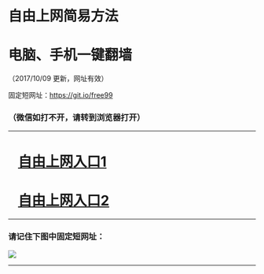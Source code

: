 ﻿# 自由上网简易方法

# 电脑、手机一键翻墙

（2017/10/09 更新，网址有效）

固定短网址：https://git.io/free99

### （微信如打不开，请转到浏览器打开）


***





# &nbsp;&nbsp; <a href="http://ft4934612.fwq-tz-1001.info/fwqtz01.html?t=100900124502 " target="_blank">自由上网入口1</a>
# &nbsp;&nbsp; <a href="http://ft2088822317.fwq-tz-1002.info/fwqtz02.html?t=100900119297 " target="_blank">自由上网入口2</a>
***

### 请记住下图中固定短网址：

<img src="https://s3-us-west-2.amazonaws.com/fwq-1001/yjfq-20170905okok.png" /> 


***

